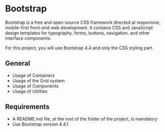 # Bootstrap

Bootstrap is a free and open-source CSS framework directed at responsive, mobile-first front-end web development. It contains CSS and JavaScript design templates for typography, forms, buttons, navigation, and other interface components.  

For this project, you will use Bootstrap 4.4 and only the CSS styling part.

## General


- Usage of Containers
- Usage of the Grid system
- Usage of Components
- Usage of Utilities


## Requirements

- A README.md file, at the root of the folder of the project, is mandatory
- Use Bootstrap version 4.4.1
